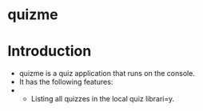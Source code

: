 # quizme
# Introduction
* quizme is a quiz application that runs on the console.
* It has the following features:
* * Listing all quizzes in the local quiz librari=y.
